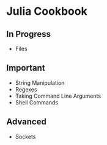 # Julia Cookbook

## In Progress

* Files

## Important

* String Manipulation
* Regexes
* Taking Command Line Arguments
* Shell Commands

## Advanced

* Sockets
